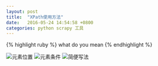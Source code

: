 ```yaml
---
layout: post
title:  "XPath使用方法"
date:   2016-05-24 14:54:58 +0800
categories: python scrapy 工具
---
```


{% highlight ruby %}
what do you mean
{% endhighlight %}


![元素位置]({{site.url}}/images/xpath1.png)
![元素条件]({{site.url}}/images/xpath2.png)
![简便写法]({{site.url}}/images/xpath3.png)


[jekyll-talk]: https://talk.jekyllrb.com/
